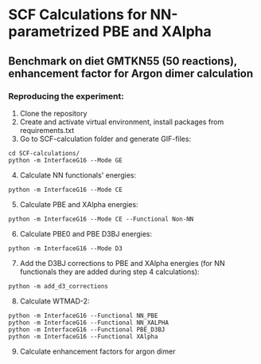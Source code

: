 # SCF Calculations for NN-parametrized PBE and XAlpha

## Benchmark on diet GMTKN55 (50 reactions), enhancement factor for Argon dimer calculation


### Reproducing the experiment:

1) Clone the repository
2) Create and activate virtual environment, install packages from requirements.txt
3) Go to SCF-calculation folder and generate GIF-files:
```
cd SCF-calculations/
python -m InterfaceG16 --Mode GE
```
4) Calculate NN functionals' energies:
```
python -m InterfaceG16 --Mode CE
```

5) Calculate PBE and XAlpha energies:

```
python -m InterfaceG16 --Mode CE --Functional Non-NN
```
6) Calculate PBE0 and PBE D3BJ energies:
```
python -m InterfaceG16 --Mode D3
```

7) Add the D3BJ corrections to PBE and XAlpha energies (for NN functionals they are added during step 4 calculations):

```
python -m add_d3_corrections
```

8) Calculate WTMAD-2:
```
python -m InterfaceG16 --Functional NN_PBE
python -m InterfaceG16 --Functional NN_XALPHA
python -m InterfaceG16 --Functional PBE_D3BJ
python -m InterfaceG16 --Functional XAlpha
```
9) Calculate enhancement factors for argon dimer